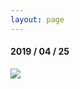 ```yaml
---
layout: page
---
```


#### 2019 / 04 / 25

![]({{site.baseurl}}/images/ms01_2019_04_25_orthomosaic.png)
